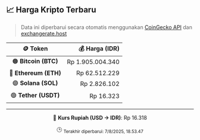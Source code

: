 

<!-- HARGA_KRIPTO -->
## 📈 Harga Kripto Terbaru

> Data ini diperbarui secara otomatis menggunakan [CoinGecko API](https://www.coingecko.com/) dan [exchangerate.host](https://exchangerate.host/)

<div align="center">

| 🪙 Token | 💰 Harga (IDR) |
|:------:|---------------:|
| 🟠 **Bitcoin (BTC)**   | Rp 1.905.004.340 |
| 🔵 **Ethereum (ETH)**  | Rp 62.512.229 |
| 🟣 **Solana (SOL)**    | Rp 2.826.102 |
| 🟢 **Tether (USDT)**   | Rp 16.323 |

---

💱 **Kurs Rupiah (USD → IDR)**: Rp 16.318

🕒 <sub>Terakhir diperbarui: 7/8/2025, 18.53.47</sub>

</div>
<!-- /HARGA_KRIPTO -->